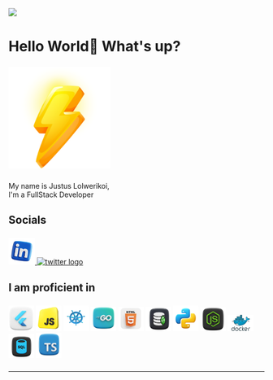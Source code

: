 
[![](https://visitcount.itsvg.in/api?id=izepon&icon=2&color=6)](https://visitcount.itsvg.in)

###

<!-- <img align="right" height="400" src="https://x-team.com/static/radio-c55da1677fe1e4afc3322ad88ce6bdaa.gif"  /> -->

###

<h1 align="left">Hello World👋 What's up?</h1>

###
<div align="left"><a>
<img src="https://github.com/devbojack/devbojack/blob/main/assets/palace.png" width="200" height="200" alt="linkedin logo"  />
</a></div>

###

<p align="left">My name is Justus Lolwerikoi, <br>
  I'm a FullStack Developer<br>
 </p>

###

<h2 align="left">Socials</h2>

###

<div align="left">
  <a href="www.linkedin.com/in/justus-lolwerikoi-032006164" target="_blank">
    <img src="https://github.com/devbojack/devbojack/blob/main/assets/linked_In.png" width="52" height="52" alt="linkedin logo"  />
  </a>
  <a href="https://stackoverflow.com/users/17432749/justus-lolwerikoi" target="_blank">
    <img src="https://github.com/devbojack/devbojack/blob/main/assets/stackoverflow.png" width="52" height="52" alt="twitter logo"  />
  </a>
</div>

###

<h2 align="left">I am proficient in</h2>

###

<div align="left">
  <img src="https://github.com/devbojack/devbojack/blob/main/assets/flutter.png" height="50" width="50" alt="Flutter logo"  />
  <img src="https://github.com/devbojack/devbojack/blob/main/assets/js.png" height="50" width="50" alt="JavaScript logo"  />
  <img src="https://github.com/devbojack/devbojack/blob/main/assets/kubernetes.png" height="50" width="50" alt="Kubernetes logo"  />
  <img src="https://github.com/devbojack/devbojack/blob/main/assets/golang.png" height="48" width="50" alt="Golang logo"  />
  <img src="https://github.com/devbojack/devbojack/blob/main/assets/html5.png" height="48" width="50" alt="HTML logo"  />
  <img src="https://github.com/devbojack/devbojack/blob/main/assets/mongo_db.png" height="48" width="50" alt="Mongo DB logo"  />
<img src="https://github.com/devbojack/devbojack/blob/main/assets/python.png" height="50" width="50" alt="Python logo"  />
<img src="https://github.com/devbojack/devbojack/blob/main/assets/node_js.png" height="47" width="50" alt="Node.js logo"  />
<img src="https://github.com/devbojack/devbojack/blob/main/assets/docker.png" height="32" width="50" alt="Docker logo"  />
  <img src="https://github.com/devbojack/devbojack/blob/main/assets/sql.png" height="47" width="50" alt="SQL logo"  />
   <img src="https://github.com/devbojack/devbojack/blob/main/assets/typescript.png" height="50" width="50" alt="TypeScript logo"  />
</div>

###

---------------------